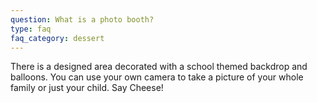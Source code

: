 ```yaml
---
question: What is a photo booth?
type: faq
faq_category: dessert
---
```

There is a designed area decorated with a school themed backdrop and balloons. You can use your own camera to take a picture of your whole family or just your child. Say Cheese!